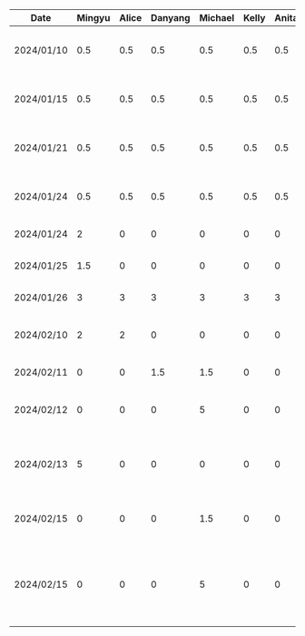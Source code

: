 | Date       | Mingyu | Alice | Danyang | Michael | Kelly | Anita | Task                                                        |
|------------|--------|-------|---------|---------|-------|-------|-------------------------------------------------------------|
| 2024/01/10 | 0.5    | 0.5   | 0.5     | 0.5     | 0.5   | 0.5   | Team formation and idea brainstorm                          |
| 2024/01/15 | 0.5    | 0.5   | 0.5     | 0.5     | 0.5   | 0.5   | Create git repo and markdown files                          |
| 2024/01/21 | 0.5    | 0.5   | 0.5     | 0.5     | 0.5   | 0.5   | Brainstorm project ideas and related features               |
| 2024/01/24 | 0.5    | 0.5   | 0.5     | 0.5     | 0.5   | 0.5   | Finalize features and split work for the proposal           |
| 2024/01/24 | 2      | 0     | 0       | 0       | 0     | 0     | Draw draft UI on Figma                                      |
| 2024/01/25 | 1.5    | 0     | 0       | 0       | 0     | 0     | Complete UI for first stage                                 |
| 2024/01/26 | 3      | 3     | 3       | 3       | 3     | 3     | Proposal work                                               |
| 2024/02/10 | 2      | 2     | 0       | 0       | 0     | 0     | Draw db schema and setup realm in project                   |
| 2024/02/11 | 0      | 0     | 1.5     | 1.5     | 0     | 0     | Buddy team evaluation                                       |
| 2024/02/12 | 0      | 0     | 0       | 5       | 0     | 0     | Skeleton UI and Frontend navigation support                 |
| 2024/02/13 | 5      | 0     | 0       | 0       | 0     | 0     | Integration of realm app template and basic login services  |
| 2024/02/15 | 0      | 0     | 0       | 1.5     | 0     | 0     | Basic profile + settings and back button                    |
| 2024/02/15 | 0      | 0     | 0       | 5       | 0     | 0     | MVC for settings, create settings page composables + design |
